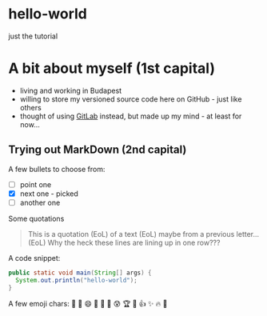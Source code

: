 # hello-world
just the tutorial

# A bit about myself (1st capital)
* living and working in Budapest
* willing to store my versioned source code here on GitHub - just like others
* thought of using [GitLab](https://gitlab.com) instead, but made up my mind - at least for now...

## Trying out MarkDown (2nd capital)
A few bullets to choose from:
- [ ] point one
- [x] next one - picked
- [ ] another one

Some quotations
> This is a quotation (EoL)
> of a text (EoL)
> maybe from a previous letter... (EoL)
> Why the heck these lines are lining up in one row???

A code snippet:
```java
public static void main(String[] args) {
  System.out.println("hello-world");
}
```

A few emoji chars:
:clap: :tada: :smile: :ship: :eyes: :bug: :cold_sweat: :trophy: :microscope: :+1: :sparkles: :fire: :panda_face:
